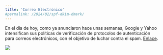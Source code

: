 ```yaml
---
title: 'Correo Electrónico'
#permalink: /2024/02/spf-dkim-dmark/
---
```


En el día de hoy, como ya anunciaron hace unas semanas, Google y Yahoo intensifican sus políticas de verificación de protocolos de autenticación para correos electrónicos, con el objetivo de luchar contra el spam. [Enlace](http://www.josedomingo.org).

![ ](https://www.josedomingo.org/pledin/assets/images/cursos.png)


